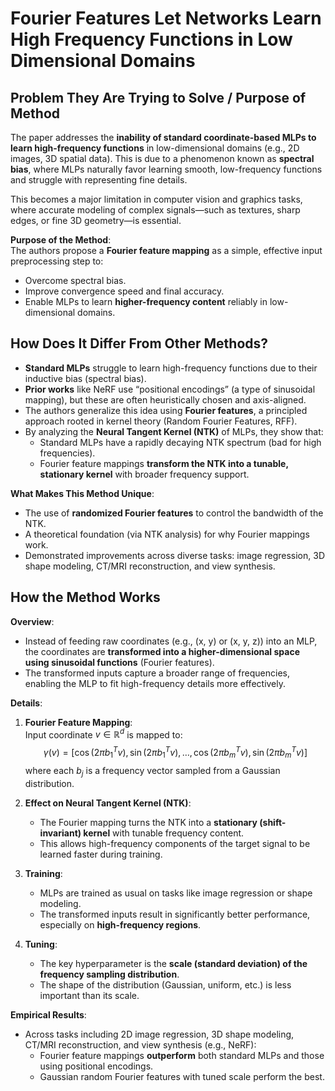 # Fourier Features Let Networks Learn High Frequency Functions in Low Dimensional Domains

## Problem They Are Trying to Solve / Purpose of Method

The paper addresses the **inability of standard coordinate-based MLPs to learn high-frequency functions**
in low-dimensional domains (e.g., 2D images, 3D spatial data).
This is due to a phenomenon known as **spectral bias**, where MLPs naturally favor learning smooth,
low-frequency functions and struggle with representing fine details.

This becomes a major limitation in computer vision and graphics tasks,
where accurate modeling of complex signals—such as textures,
sharp edges, or fine 3D geometry—is essential.

**Purpose of the Method**:  
The authors propose a **Fourier feature mapping** as a simple,
effective input preprocessing step to:

- Overcome spectral bias.
- Improve convergence speed and final accuracy.
- Enable MLPs to learn **higher-frequency content** reliably in low-dimensional domains.

## How Does It Differ From Other Methods?

- **Standard MLPs** struggle to learn high-frequency functions due to their inductive bias (spectral bias).
- **Prior works** like NeRF use “positional encodings” (a type of sinusoidal mapping),
but these are often heuristically chosen and axis-aligned.
- The authors generalize this idea using **Fourier features**,
a principled approach rooted in kernel theory (Random Fourier Features, RFF).
- By analyzing the **Neural Tangent Kernel (NTK)** of MLPs, they show that:
  - Standard MLPs have a rapidly decaying NTK spectrum (bad for high frequencies).
  - Fourier feature mappings **transform the NTK into a tunable, stationary kernel** with broader frequency support.

**What Makes This Method Unique**:

- The use of **randomized Fourier features** to control the bandwidth of the NTK.
- A theoretical foundation (via NTK analysis) for why Fourier mappings work.
- Demonstrated improvements across diverse tasks: image regression, 3D shape modeling,
CT/MRI reconstruction, and view synthesis.


## How the Method Works

**Overview**:  

- Instead of feeding raw coordinates (e.g., (x, y) or (x, y, z)) into an MLP,
the coordinates are **transformed into a higher-dimensional space using sinusoidal functions** (Fourier features).
- The transformed inputs capture a broader range of frequencies,
enabling the MLP to fit high-frequency details more effectively.

**Details**:

1. **Fourier Feature Mapping**:  
   Input coordinate $v \in \mathbb{R}^d$ is mapped to:  
   $$\gamma(v) = [\cos(2\pi b_1^T v), \sin(2\pi b_1^T v), \ldots, \cos(2\pi b_m^T v), \sin(2\pi b_m^T v)]$$
   where each $b_j$ is a frequency vector sampled from a Gaussian distribution.

2. **Effect on Neural Tangent Kernel (NTK)**:
   - The Fourier mapping turns the NTK into a **stationary (shift-invariant) kernel** with tunable frequency content.
   - This allows high-frequency components of the target signal to be learned faster during training.

3. **Training**:
   - MLPs are trained as usual on tasks like image regression or shape modeling.
   - The transformed inputs result in significantly better performance, especially on **high-frequency regions**.

4. **Tuning**:
   - The key hyperparameter is the **scale (standard deviation) of the frequency sampling distribution**.
   - The shape of the distribution (Gaussian, uniform, etc.) is less important than its scale.

**Empirical Results**:

- Across tasks including 2D image regression, 3D shape modeling, CT/MRI reconstruction, and view synthesis (e.g., NeRF):
  - Fourier feature mappings **outperform** both standard MLPs and those using positional encodings.
  - Gaussian random Fourier features with tuned scale perform the best.
